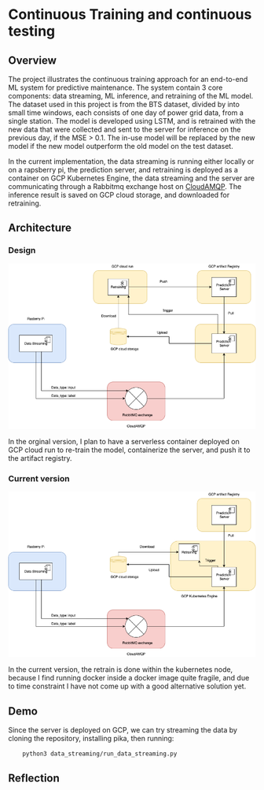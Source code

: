 # Continuous Training and continuous testing
## Overview
The project illustrates the continuous training approach for an end-to-end ML system for predictive maintenance. The system contain 3 core components: data streaming, ML inference, and retraining of the ML model. The dataset used in this project is from the BTS dataset, divided by into small time windows, each consists of one day of power grid data, from a single station. The model is developed using LSTM, and is retrained with the new data that were collected and sent to the server for inference on the previous day, if the MSE > 0.1. The in-use model will be replaced by the new model if the new model outperform the old model on the test dataset.

In the current implementation, the data streaming is running either locally or on a rapsberry pi, the prediction server, and retraining is deployed as a container on GCP Kubernetes Engine, the data streaming and the server are communicating through a Rabbitmq exchange host on [CloudAMQP](https://www.cloudamqp.com/). The inference result is saved on GCP cloud storage, and downloaded for retraining.

## Architecture
### Design
![The original design](./figures/Original_design.drawio.png)

In the orginal version, I plan to have a serverless container deployed on GCP cloud run to re-train the model, containerize the server, and push it to the artifact registry.

### Current version
![The current design](./figures/Current_version.drawio.png)

In the current version, the retrain is done within the kubernetes node, because I find running docker inside a docker image quite fragile, and due to time constraint I have not come up with a good alternative solution yet.
## Demo
Since the server is deployed on GCP, we can try streaming the data by cloning the repository, installing pika, then running:
```
    python3 data_streaming/run_data_streaming.py
```

## Reflection
